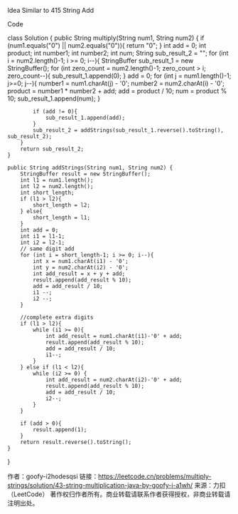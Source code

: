 Idea
Similar to 415 String Add

Code

class Solution {
    public String multiply(String num1, String num2) {
        if (num1.equals("0") || num2.equals("0")){
            return "0";
        }
        int add = 0;
        int product;
        int number1;
        int number2;
        int num; 
        String sub_result_2 = "";
        for (int i = num2.length()-1; i >= 0; i--){
            StringBuffer sub_result_1 = new StringBuffer();
            for (int zero_count = num2.length()-1; zero_count > i; zero_count--){
                sub_result_1.append(0);
            }
            add = 0;
            for (int j = num1.length()-1; j>=0; j--){
                number1 = num1.charAt(j) - '0';
                number2 = num2.charAt(i) - '0';
                product = number1 * number2 + add;
                add = product / 10;
                num = product % 10;
                sub_result_1.append(num);
            }

            if (add != 0){
                sub_result_1.append(add);
            }
            sub_result_2 = addStrings(sub_result_1.reverse().toString(), sub_result_2);
        }
        return sub_result_2;
    }
    
    public String addStrings(String num1, String num2) {
        StringBuffer result = new StringBuffer();
        int l1 = num1.length();
        int l2 = num2.length();
        int short_length;
        if (l1 > l2){
            short_length = l2;
        } else{
            short_length = l1;
        }
        int add = 0;
        int i1 = l1-1;
        int i2 = l2-1;
        // same digit add
        for (int i = short_length-1; i >= 0; i--){
            int x = num1.charAt(i1) - '0';
            int y = num2.charAt(i2) - '0';
            int add_result = x + y + add;
            result.append(add_result % 10);
            add = add_result / 10;
            i1 --;
            i2 --;
        }
    
        //complete extra digits
        if (l1 > l2){
            while (i1 >= 0){
                int add_result = num1.charAt(i1)-'0' + add;
                result.append(add_result % 10);
                add = add_result / 10;
                i1--;
            }
        } else if (l1 < l2){
            while (i2 >= 0) {
                int add_result = num2.charAt(i2)-'0' + add;
                result.append(add_result % 10);
                add = add_result / 10;
                i2--;
            }
        }
    
        if (add > 0){
            result.append(1);
        }
        return result.reverse().toString();
    }

}

作者：goofy-i2hodesqsi
链接：https://leetcode.cn/problems/multiply-strings/solution/43-string-multiplication-java-by-goofy-i-a1wh/
来源：力扣（LeetCode）
著作权归作者所有。商业转载请联系作者获得授权，非商业转载请注明出处。